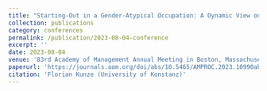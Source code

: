 ```yaml
---
title: "Starting-Out in a Gender-Atypical Occupation: A Dynamic View on Male and Female Token’s Experiences"
collection: publications
category: conferences
permalink: /publication/2023-08-04-conference
excerpt: ''
date: 2023-08-04
venue: '83rd Academy of Management Annual Meeting in Boston, Massachusetts'
paperurl: 'https://journals.aom.org/doi/abs/10.5465/AMPROC.2023.10990abstract'
citation: 'Florian Kunze (University of Konstanz)'
---
```

